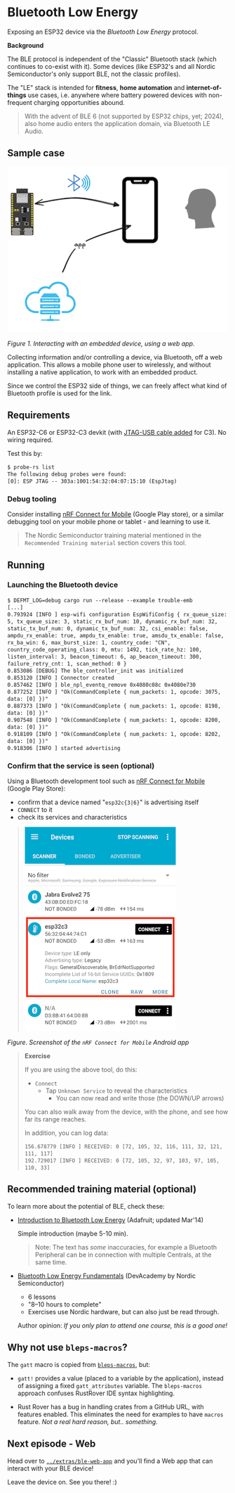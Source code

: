 # Bluetooth Low Energy

Exposing an ESP32 device via the *Bluetooth Low Energy* protocol.

**Background**

The BLE protocol is independent of the "Classic" Bluetooth stack (which continues to co-exist with it). Some devices (like ESP32's and all Nordic Semiconductor's only support BLE, not the classic profiles).

The "LE" stack is intended for **fitness**, **home automation** and **internet-of-things** use cases, i.e. anywhere where battery powered devices with non-frequent charging opportunities abound.

>With the advent of BLE 6 (not supported by ESP32 chips, yet; 2024), also home audio enters the application domain, via Bluetooth LE Audio.

## Sample case

![](.images/bluetooth-human-app-80%.png)

*Figure 1. Interacting with an embedded device, using a web app.*

Collecting information and/or controlling a device, via Bluetooth, off a web application. This allows a mobile phone user to wirelessly, and without installing a native application, to work with an embedded product.

Since we control the ESP32 side of things, we can freely affect what kind of Bluetooth profile is used for the link.

## Requirements

An ESP32-C6 or ESP32-C3 devkit (with [JTAG-USB cable added](https://docs.espressif.com/projects/esp-idf/en/stable/esp32c3/api-guides/usb-serial-jtag-console.html) for C3). No wiring required.

Test this by:

```
$ probe-rs list
The following debug probes were found:
[0]: ESP JTAG -- 303a:1001:54:32:04:07:15:10 (EspJtag)
```

### Debug tooling

Consider installing [nRF Connect for Mobile](https://play.google.com/store/apps/details?id=no.nordicsemi.android.mcp) (Google Play store), or a similar debugging tool on your mobile phone or tablet - and learning to use it.

>The Nordic Semiconductor training material mentioned in the `Recommended Training material` section covers this tool.


## Running

### Launching the Bluetooth device

```
$ DEFMT_LOG=debug cargo run --release --example trouble-emb
[...]
0.793924 [INFO ] esp-wifi configuration EspWifiConfig { rx_queue_size: 5, tx_queue_size: 3, static_rx_buf_num: 10, dynamic_rx_buf_num: 32, static_tx_buf_num: 0, dynamic_tx_buf_num: 32, csi_enable: false, ampdu_rx_enable: true, ampdu_tx_enable: true, amsdu_tx_enable: false, rx_ba_win: 6, max_burst_size: 1, country_code: "CN", country_code_operating_class: 0, mtu: 1492, tick_rate_hz: 100, listen_interval: 3, beacon_timeout: 6, ap_beacon_timeout: 300, failure_retry_cnt: 1, scan_method: 0 }
0.853086 [DEBUG] The ble_controller_init was initialized
0.853120 [INFO ] Connector created
0.857462 [INFO ] ble_npl_eventq_remove 0x4080c08c 0x4080e730
0.877252 [INFO ] "Ok(CommandComplete { num_packets: 1, opcode: 3075, data: [0] })"
0.887373 [INFO ] "Ok(CommandComplete { num_packets: 1, opcode: 8198, data: [0] })"
0.907548 [INFO ] "Ok(CommandComplete { num_packets: 1, opcode: 8200, data: [0] })"
0.918109 [INFO ] "Ok(CommandComplete { num_packets: 1, opcode: 8202, data: [0] })"
0.918306 [INFO ] started advertising
```

<!-- tbd. ^--replace with trouble example output (above is from bleps) -->

### Confirm that the service is seen (optional)

Using a Bluetooth development tool such as [nRF Connect for Mobile](https://play.google.com/store/apps/details?id=no.nordicsemi.android.mcp) (Google Play Store):

- confirm that a device named "`esp32c{3|6}`" is advertising itself
- `CONNECT` to it
- check its services and characteristics

>![](.images/ble_sniffing.png)

*Figure. Screenshot of the `nRF Connect for Mobile` Android app*

>**Exercise**
>
>If you are using the above tool, do this:
>
>- `Connect`
> 	- Tap `Unknown Service` to reveal the characteristics
>		- You can now read and write those (the DOWN/UP arrows)
>
>You can also walk away from the device, with the phone, and see how far its range reaches.
>
>In addition, you can log data:
>
>```
>156.678779 [INFO ] RECEIVED: 0 [72, 105, 32, 116, 111, 32, 121, 111, 117]
>192.729017 [INFO ] RECEIVED: 0 [72, 105, 32, 97, 103, 97, 105, 110, 33]
>```


## Recommended training material (optional)

To learn more about the potential of BLE, check these:

- [Introduction to Bluetooth Low Energy](https://learn.adafruit.com/introduction-to-bluetooth-low-energy?view=all) (Adafruit; updated Mar'14)

	Simple introduction (maybe 5-10 min).

	>Note: The text has *some* inaccuracies, for example a Bluetooth Peripheral can be in connection with multiple Centrals, at the same time.

- [Bluetooth Low Energy Fundamentals](https://academy.nordicsemi.com/courses/bluetooth-low-energy-fundamentals/) (DevAcademy by Nordic Semiconductor)

	- 6 lessons
	- "8–10 hours to complete"
	- Exercises use Nordic hardware, but can also just be read through.

	Author opinion: *If you only plan to attend one course, this is a good one!*

<!-- tbd. read, some day?
- [The Basic Concepts of Bluetooth Low Energy (BLE) for Beginner](https://pcng.medium.com/the-basic-concepts-of-bluetooth-low-energy-ble-for-beginner-c0fe062190c5) (Medium; Sep'19)
-->

## Why not use `bleps-macros`?

The `gatt` macro is copied from [`bleps-macros`](https://github.com/bjoernQ/bleps/tree/main/bleps-macros), but:

- `gatt!` provides a value (placed to a variable by the application), instead of assigning a fixed `gatt_attributes` variable. The `bleps-macros` approach confuses RustRover IDE syntax highlighting.

- Rust Rover has a bug in handling crates from a GitHub URL, with features enabled. This eliminates the need for examples to have `macros` feature. *Not a real hard reason, but.. something.*


## Next episode - Web 

Head over to [`../extras/ble-web-app`](../extras/ble-web-app/README.md) and you'll find a Web app that can interact with your BLE device!

Leave the device on. See you there! :)


